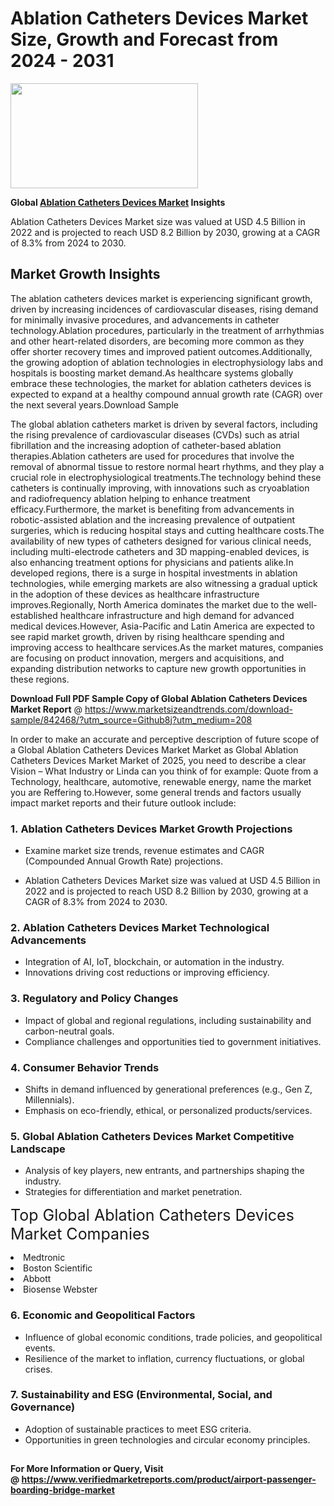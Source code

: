 <H1>Ablation Catheters Devices Market Size, Growth and Forecast from 2024 - 2031</H1><img class="aligncenter size-medium wp-image-584254" src="https://thirdeyenews.in/wp-content/uploads/2024/09/Global-Market-Research-300x168.jpeg" alt="" width="300" height="168" /><p><strong>Global&nbsp;<a href="https://www.marketsizeandtrends.com/download-sample/842468/?utm_source=Github8j?utm_medium=208">Ablation Catheters Devices Market</a> Insights</strong></p><p>Ablation Catheters Devices Market size was valued at USD 4.5 Billion in 2022 and is projected to reach USD 8.2 Billion by 2030, growing at a CAGR of 8.3% from 2024 to 2030.</p><p><h2>Market Growth Insights</h2> <p>The ablation catheters devices market is experiencing significant growth, driven by increasing incidences of cardiovascular diseases, rising demand for minimally invasive procedures, and advancements in catheter technology.Ablation procedures, particularly in the treatment of arrhythmias and other heart-related disorders, are becoming more common as they offer shorter recovery times and improved patient outcomes.Additionally, the growing adoption of ablation technologies in electrophysiology labs and hospitals is boosting market demand.As healthcare systems globally embrace these technologies, the market for ablation catheters devices is expected to expand at a healthy compound annual growth rate (CAGR) over the next several years.Download Sample</p> <p>The global ablation catheters market is driven by several factors, including the rising prevalence of cardiovascular diseases (CVDs) such as atrial fibrillation and the increasing adoption of catheter-based ablation therapies.Ablation catheters are used for procedures that involve the removal of abnormal tissue to restore normal heart rhythms, and they play a crucial role in electrophysiological treatments.The technology behind these catheters is continually improving, with innovations such as cryoablation and radiofrequency ablation helping to enhance treatment efficacy.Furthermore, the market is benefiting from advancements in robotic-assisted ablation and the increasing prevalence of outpatient surgeries, which is reducing hospital stays and cutting healthcare costs.The availability of new types of catheters designed for various clinical needs, including multi-electrode catheters and 3D mapping-enabled devices, is also enhancing treatment options for physicians and patients alike.In developed regions, there is a surge in hospital investments in ablation technologies, while emerging markets are also witnessing a gradual uptick in the adoption of these devices as healthcare infrastructure improves.Regionally, North America dominates the market due to the well-established healthcare infrastructure and high demand for advanced medical devices.However, Asia-Pacific and Latin America are expected to see rapid market growth, driven by rising healthcare spending and improving access to healthcare services.As the market matures, companies are focusing on product innovation, mergers and acquisitions, and expanding distribution networks to capture new growth opportunities in these regions.</p><p><span class=""><strong>Download Full PDF Sample Copy of Global Ablation Catheters Devices Market Report</strong> @ <a href="https://www.marketsizeandtrends.com/download-sample/842468/?utm_source=Github8j?utm_medium=208" target="_blank">https://www.marketsizeandtrends.com/download-sample/842468/?utm_source=Github8j?utm_medium=208</a></span></p><p>In order to make an accurate and perceptive description of future scope of a Global&nbsp;Ablation Catheters Devices Market Market as Global&nbsp;Ablation Catheters Devices Market Market of 2025, you need to describe a clear Vision &ndash; What Industry or Linda can you think of for example: Quote from a Technology, healthcare, automotive, renewable energy, name the market you are Reffering to.However, some general trends and factors usually impact market reports and their future outlook include:</p><h3>1.&nbsp;<strong>Ablation Catheters Devices Market Growth Projections</strong></h3><ul><li>Examine market size trends, revenue estimates and CAGR (Compounded Annual Growth Rate) projections.</li><li><p>Ablation Catheters Devices Market size was valued at USD 4.5 Billion in 2022 and is projected to reach USD 8.2 Billion by 2030, growing at a CAGR of 8.3% from 2024 to 2030.</p></li></ul><h3>2.&nbsp;<strong>Ablation Catheters Devices Market Technological Advancements</strong></h3><ul><li>Integration of AI, IoT, blockchain, or automation in the industry.</li><li>Innovations driving cost reductions or improving efficiency.</li></ul><h3>3.&nbsp;<strong>Regulatory and Policy Changes</strong></h3><ul><li>Impact of global and regional regulations, including sustainability and carbon-neutral goals.</li><li>Compliance challenges and opportunities tied to government initiatives.</li></ul><h3>4.&nbsp;<strong>Consumer Behavior Trends</strong></h3><ul><li>Shifts in demand influenced by generational preferences (e.g., Gen Z, Millennials).</li><li>Emphasis on eco-friendly, ethical, or personalized products/services.</li></ul><h3>5.&nbsp;<strong>Global Ablation Catheters Devices Market Competitive Landscape</strong></h3><ul><li>Analysis of key players, new entrants, and partnerships shaping the industry.</li><li>Strategies for differentiation and market penetration.</li></ul><p data-pm-slice="1 1 []"><span style="color: inherit; font-family: inherit; font-size: 25px;">Top Global Ablation Catheters Devices Market Companies</span></p><div class="" data-test-id=""><p><li>Medtronic</li><li> Boston Scientific</li><li> Abbott</li><li> Biosense Webster</li></p></div><h3>6.&nbsp;<strong>Economic and Geopolitical Factors</strong></h3><ul><li>Influence of global economic conditions, trade policies, and geopolitical events.</li><li>Resilience of the market to inflation, currency fluctuations, or global crises.</li></ul><h3>7.&nbsp;<strong>Sustainability and ESG (Environmental, Social, and Governance)</strong></h3><ul><li>Adoption of sustainable practices to meet ESG criteria.</li><li>Opportunities in green technologies and circular economy principles.</li></ul><h2><strong style="font-size: 14px;">For More Information or Query, Visit @&nbsp;</strong><a style="background-color: #ffffff; font-size: 14px;" href="https://www.marketsizeandtrends.com/report/ablation-catheters-devices-market/" target="_blank">https://www.verifiedmarketreports.com/product/airport-passenger-boarding-bridge-market</a></h2>